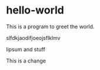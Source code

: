# hello-world
This is a program to greet the world.

slfdkjaodifjoeojsflklmv

lipsum and stuff

This is a change